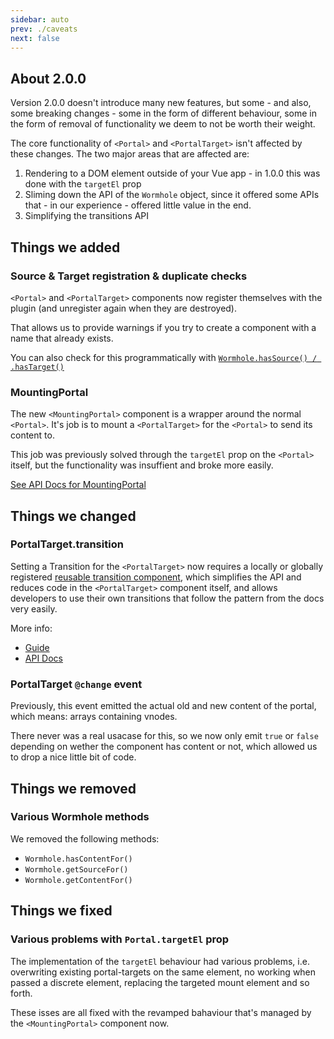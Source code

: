 ```yaml
---
sidebar: auto
prev: ./caveats
next: false
---
```


## About 2.0.0

Version 2.0.0 doesn't introduce many new features, but some - and also, some breaking changes - some in the form of different behaviour, some in the form of removal of functionality we deem to not be worth their weight.

The core functionality of `<Portal>` and `<PortalTarget>` isn't affected by these changes. The two major areas that are affected are:

1. Rendering to a DOM element outside of your Vue app - in 1.0.0 this was done with the `targetEl` prop
2. Sliming down the API of the `Wormhole` object, since it offered some APIs that - in our experience - offered little value in the end.
3. Simplifying the transitions API

## Things we added

### Source & Target registration & duplicate checks

`<Portal>` and `<PortalTarget>` components now register themselves with the plugin (and unregister again when they are destroyed).

That allows us to provide warnings if you try to create a component with a name that already exists.

You can also check for this programmatically with [`Wormhole.hasSource() / .hasTarget()`](../api/wormhole.md#)

### MountingPortal

The new `<MountingPortal>` component is a wrapper around the normal `<Portal>`. It's job is to mount a `<PortalTarget>` for the `<Portal>` to send its content to.

This job was previously solved through the `targetEl` prop on the `<Portal>` itself, but the functionality was insuffient and broke more easily.

[See API Docs for MountingPortal](../api/mounting-portal.md)

## Things we changed

### PortalTarget.transition

Setting a Transition for the `<PortalTarget>` now requires a locally or globally registered [reusable transition component](https://vuejs.org/v2/guide/transitions.html#Reusable-Transitions), which simplifies the API and reduces code in the `<PortalTarget>` component itself, and allows developers to use their own transitions that follow the pattern from the docs very easily.

More info:

- [Guide](./advanced.md#transitions)
- [API Docs](../api/portal-target.md#transistion)

### PortalTarget `@change` event

Previously, this event emitted the actual old and new content of the portal, which means: arrays containing vnodes.

There never was a real usacase for this, so we now only emit `true` or `false` depending on wether the component has content or not, which allowed us to drop a nice little bit of code.

## Things we removed

### Various Wormhole methods

We removed the following methods:

- `Wormhole.hasContentFor()`
- `Wormhole.getSourceFor()`
- `Wormhole.getContentFor()`

## Things we fixed

### Various problems with `Portal.targetEl` prop

The implementation of the `targetEl` behaviour had various problems, i.e. overwriting existing portal-targets on the same element, no working when passed a discrete element, replacing the targeted mount element and so forth.

These isses are all fixed with the revamped bahaviour that's managed by the `<MountingPortal>` component now.
